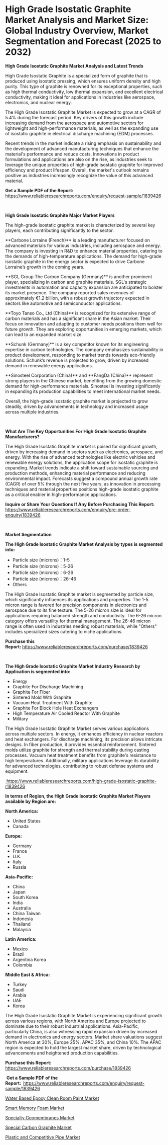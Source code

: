 <p><h1>High Grade Isostatic Graphite Market Analysis and Market Size: Global Industry Overview, Market Segmentation and Forecast (2025 to 2032)</h1></p><p><strong>High Grade Isostatic Graphite Market Analysis and Latest Trends</strong></p>
<p><p>High Grade Isostatic Graphite is a specialized form of graphite that is produced using isostatic pressing, which ensures uniform density and high purity. This type of graphite is renowned for its exceptional properties, such as high thermal conductivity, low thermal expansion, and excellent electrical conductivity, making it ideal for applications in industries like aerospace, electronics, and nuclear energy.</p><p>The High Grade Isostatic Graphite Market is expected to grow at a CAGR of 5.4% during the forecast period. Key drivers of this growth include increasing demand from the aerospace and automotive sectors for lightweight and high-performance materials, as well as the expanding use of isostatic graphite in electrical discharge machining (EDM) processes. </p><p>Recent trends in the market indicate a rising emphasis on sustainability and the development of advanced manufacturing techniques that enhance the material's performance and reduce costs. Innovations in product formulations and applications are also on the rise, as industries seek to leverage the unique properties of high-grade isostatic graphite for improved efficiency and product lifespan. Overall, the market's outlook remains positive as industries increasingly recognize the value of this advanced material.</p></p>
<p><strong>Get a Sample PDF of the Report:&nbsp;</strong> <a href="https://www.reliableresearchreports.com/enquiry/request-sample/1839426?utm_campaign=24&utm_medium=2&utm_source=Github&utm_content=ia&utm_term=03022025&utm_id=high-grade-isostatic-graphite">https://www.reliableresearchreports.com/enquiry/request-sample/1839426</a></p>
<p>&nbsp;</p>
<p><strong>High Grade Isostatic Graphite Major Market Players</strong></p>
<p><p>The high-grade isostatic graphite market is characterized by several key players, each contributing significantly to the sector. </p><p>**Carbone Lorraine (French)** is a leading manufacturer focused on advanced materials for various industries, including aerospace and energy. The company is investing in R&D to enhance material properties, catering to the demands of high-temperature applications. The demand for high-grade isostatic graphite in the energy sector is expected to drive Carbone Lorraine’s growth in the coming years.</p><p>**SGL Group The Carbon Company (Germany)** is another prominent player, specializing in carbon and graphite materials. SGL's strategic investments in automation and capacity expansion are anticipated to bolster its market presence. The company reported sales revenues of approximately €1.2 billion, with a robust growth trajectory expected in sectors like automotive and semiconductor applications.</p><p>**Toyo Tanso Co., Ltd (China)** is recognized for its extensive range of carbon materials and has a significant share in the Asian market. Their focus on innovation and adapting to customer needs positions them well for future growth. They are exploring opportunities in emerging markets, which can lead to an expanded market size.</p><p>**Schunk (Germany)** is a key competitor known for its engineering expertise in carbon technologies. The company emphasizes sustainability in product development, responding to market trends towards eco-friendly solutions. Schunk’s revenue is projected to grow, driven by increased demand in renewable energy applications.</p><p>**Sinosteel Corporation (China)** and **FangDa (China)** represent strong players in the Chinese market, benefiting from the growing domestic demand for high-performance materials. Sinosteel is investing significantly in expanding its production capabilities to meet international market needs.</p><p>Overall, the high-grade isostatic graphite market is projected to grow steadily, driven by advancements in technology and increased usage across multiple industries.</p></p>
<p>&nbsp;</p>
<p><strong>What Are The Key Opportunities For High Grade Isostatic Graphite Manufacturers?</strong></p>
<p><p>The High Grade Isostatic Graphite market is poised for significant growth, driven by increasing demand in sectors such as electronics, aerospace, and energy. With the rise of advanced technologies like electric vehicles and renewable energy solutions, the application scope for isostatic graphite is expanding. Market trends indicate a shift toward sustainable sourcing and production methods, enhancing material performance and reducing environmental impact. Forecasts suggest a compound annual growth rate (CAGR) of over 5% through the next five years, as innovation in processing techniques and material properties positions high-grade isostatic graphite as a critical enabler in high-performance applications.</p></p>
<p><strong>Inquire or Share Your Questions If Any Before Purchasing This Report:</strong> <a href="https://www.reliableresearchreports.com/enquiry/pre-order-enquiry/1839426?utm_campaign=24&utm_medium=2&utm_source=Github&utm_content=ia&utm_term=03022025&utm_id=high-grade-isostatic-graphite">https://www.reliableresearchreports.com/enquiry/pre-order-enquiry/1839426</a></p>
<p>&nbsp;</p>
<p><strong>Market Segmentation</strong></p>
<p><strong>The High Grade Isostatic Graphite Market Analysis by types is segmented into:</strong></p>
<p><ul><li>Particle size (microns)：1-5</li><li>Particle size (microns)：5-26</li><li>Particle size (microns)：6-26</li><li>Particle size (microns)：26-46</li><li>Others</li></ul></p>
<p><p>The High Grade Isostatic Graphite market is segmented by particle size, which significantly influences its applications and properties. The 1-5 micron range is favored for precision components in electronics and aerospace due to its fine texture. The 5-26 micron size is ideal for applications requiring balanced strength and conductivity. The 6-26 micron category offers versatility for thermal management. The 26-46 micron range is often used in industries needing robust materials, while "Others" includes specialized sizes catering to niche applications.</p></p>
<p><strong>Purchase this Report:&nbsp;</strong><a href="https://www.reliableresearchreports.com/purchase/1839426?utm_campaign=24&utm_medium=2&utm_source=Github&utm_content=ia&utm_term=03022025&utm_id=high-grade-isostatic-graphite">https://www.reliableresearchreports.com/purchase/1839426</a></p>
<p>&nbsp;</p>
<p><strong>The High Grade Isostatic Graphite Market Industry Research by Application is segmented into:</strong></p>
<p><ul><li>Energy</li><li>Graphite For Discharge Machining</li><li>Graphite For Fiber</li><li>Sintered Mold With Graphite</li><li>Vacuum Heat Treatment With Graphite</li><li>Graphite For Block Hole Heat Exchangers</li><li>High Temperature Air Cooled Reactor With Graphite</li><li>Military</li></ul></p>
<p><p>The High Grade Isostatic Graphite Market serves various applications across multiple sectors. In energy, it enhances efficiency in nuclear reactors and heat exchangers. For discharge machining, its precision allows intricate designs. In fiber production, it provides essential reinforcement. Sintered molds utilize graphite for strength and thermal stability during casting processes. Vacuum heat treatment benefits from graphite's resistance to high temperatures. Additionally, military applications leverage its durability for advanced technologies, contributing to robust defense systems and equipment.</p></p>
<p><a href="https://www.reliableresearchreports.com/high-grade-isostatic-graphite-r1839426?utm_campaign=24&utm_medium=2&utm_source=Github&utm_content=ia&utm_term=03022025&utm_id=high-grade-isostatic-graphite">&nbsp;https://www.reliableresearchreports.com/high-grade-isostatic-graphite-r1839426</a></p>
<p><strong>In terms of Region, the High Grade Isostatic Graphite Market Players available by Region are:</strong></p>
<p>
    <p> <strong> North America: </strong>
        <ul>
            <li>United States</li>
            <li>Canada</li>
        </ul>
        </p> 
    <p> <strong> Europe: </strong>
        <ul>
            <li>Germany</li>
            <li>France</li>
            <li>U.K.</li>
            <li>Italy</li>
            <li>Russia</li>
        </ul>
        </p> 
    <p> <strong> Asia-Pacific: </strong>
        <ul>
            <li>China</li>
            <li>Japan</li>
            <li>South Korea</li>
            <li>India</li>
            <li>Australia</li>
            <li>China Taiwan</li>
            <li>Indonesia</li>
            <li>Thailand</li>
            <li>Malaysia</li>
        </ul>
        </p> 
    <p> <strong> Latin America: </strong>
        <ul>
            <li>Mexico</li>
            <li>Brazil</li>
            <li>Argentina Korea</li>
            <li>Colombia</li>
        </ul>
        </p> 
    <p> <strong> Middle East & Africa: </strong>
        <ul>
            <li>Turkey</li>
            <li>Saudi</li>
            <li>Arabia</li>
            <li>UAE</li>
            <li>Korea</li>
        </ul>
    </p>
    </p>
<p><p>The High Grade Isostatic Graphite Market is experiencing significant growth across various regions, with North America and Europe projected to dominate due to their robust industrial applications. Asia-Pacific, particularly China, is also witnessing rapid expansion driven by increased demand in electronics and energy sectors. Market share valuations suggest North America at 30%, Europe 25%, APAC 35%, and China 10%. The APAC region is expected to hold the largest market share, driven by technological advancements and heightened production capabilities.</p></p>
<p><strong>Purchase this Report: </strong><a href="https://www.reliableresearchreports.com/purchase/1839426?utm_campaign=24&utm_medium=2&utm_source=Github&utm_content=ia&utm_term=03022025&utm_id=high-grade-isostatic-graphite">https://www.reliableresearchreports.com/purchase/1839426</a></p>
<p>&nbsp;<strong>Get a Sample PDF of the Report:&nbsp;&nbsp;</strong><a href="https://www.reliableresearchreports.com/enquiry/request-sample/1839426?utm_campaign=24&utm_medium=2&utm_source=Github&utm_content=ia&utm_term=03022025&utm_id=high-grade-isostatic-graphite">https://www.reliableresearchreports.com/enquiry/request-sample/1839426</a></p>
<p><strong></strong></p>
<p><p><a href="https://github.com/haaszgettre6/Market-Research-Report-List-1/blob/main/water-based-epoxy-clean-room-paint-market.md?utm_campaign=24&utm_medium=2&utm_source=Github&utm_content=ia&utm_term=03022025&utm_id=high-grade-isostatic-graphite">Water Based Epoxy Clean Room Paint Market</a></p><p><a href="https://github.com/qetelosooya/Market-Research-Report-List-1/blob/main/smart-memory-foam-market.md?utm_campaign=24&utm_medium=2&utm_source=Github&utm_content=ia&utm_term=03022025&utm_id=high-grade-isostatic-graphite">Smart Memory Foam Market</a></p><p><a href="https://github.com/deyniphytic/Market-Research-Report-List-1/blob/main/specialty-geomembranes-market.md?utm_campaign=24&utm_medium=2&utm_source=Github&utm_content=ia&utm_term=03022025&utm_id=high-grade-isostatic-graphite">Specialty Geomembranes Market</a></p><p><a href="https://github.com/elizabethdagraca/Market-Research-Report-List-5/blob/main/special-carbon-graphite-market.md?utm_campaign=24&utm_medium=2&utm_source=Github&utm_content=ia&utm_term=03022025&utm_id=high-grade-isostatic-graphite">Special Carbon Graphite Market</a></p><p><a href="https://github.com/zanoligarav/Market-Research-Report-List-1/blob/main/plastic-and-competitive-pipe-market.md?utm_campaign=24&utm_medium=2&utm_source=Github&utm_content=ia&utm_term=03022025&utm_id=high-grade-isostatic-graphite">Plastic and Competitive Pipe Market</a></p></p>